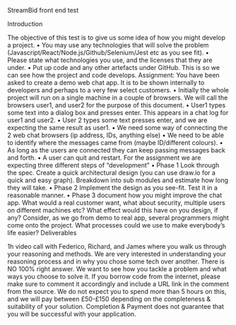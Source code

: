 StreamBid front end test

Introduction

The objective of this test is to give us some idea of how you might develop a project.
• You may use any technologies that will solve the problem (Javascript/React/Node.js/Github/Selenium/Jest
etc as you see fit).
• Please state what technologies you use, and the licenses that they are under.
• Put up code and any other artefacts under GitHub. This is so we can see how the project and code develops.
Assignment:
You have been asked to create a demo web chat app. It is to be shown internally to developers and perhaps to
a very few select customers.
• Initially the whole project will run on a single machine in a couple of browsers. We will call the browsers
user1, and user2 for the purpose of this document.
• User1 types some text into a dialog box and presses enter. This appears in a chat log for user1 and user2.
• User 2 types some text presses enter, and we are expecting the same result as user1.
• We need some way of connecting the 2 web chat browsers (ip address, IDs, anything else)
• We need to be able to identify where the messages came from (maybe ID/different colours).
• As long as the users are connected they can keep passing messages back and forth.
• A user can quit and restart.
For the assignment we are expecting three different steps of “development”
• Phase 1 Look through the spec. Create a quick architectural design (you can use draw.io for a quick and easy
graph). Breakdown into sub modules and estimate how long they will take.
• Phase 2 Implement the design as you see-fit. Test it in a reasonable manner.
• Phase 3 document how you might improve the chat app. What would a real customer want, what about
security, multiple users on different machines etc? What effect would this have on you design, if any?
Consider, as we go from demo to real app, several programmers might come onto the project. What processes
could we use to make everybody’s life easier?
Deliverables

1h video call with Federico, Richard, and James where you walk us through your reasoning and methods. We
are very interested in understanding your reasoning process and in why you chose some tech over another.
There is NO 100% right answer. We want to see how you tackle a problem and what ways you choose to solve
it.
If you borrow code from the internet, please make sure to comment it accordingly and include a URL link in
the comment from the source.
We do not expect you to spend more than 5 hours on this, and we will pay between £50-£150 depending on
the completeness & suitability of your solution.
Completion & Payment does not guarantee that you will be successful with your application.
